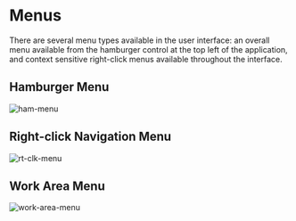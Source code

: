# Menus

There are several menu types available in the user interface: an overall menu available from the hamburger control at the top left of the application, and context sensitive right-click menus available throughout the interface.  

## Hamburger Menu

![ham-menu](C:\Thycotic.ConnectionManager.Docs\ui\images\ham-menu.png)

## Right-click Navigation Menu

![rt-clk-menu](C:\Thycotic.ConnectionManager.Docs\ui\images\rt-clk-menu.png)

## Work Area Menu

![work-area-menu](C:\Thycotic.ConnectionManager.Docs\ui\images\work-area-menu.png)
